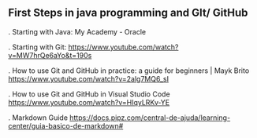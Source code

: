 ## First Steps in java programming and GIt/ GitHub

. Starting with Java: My Academy - Oracle

. Starting with Git:
 <https://www.youtube.com/watch?v=MW7hrQe6aYo&t=190s>

. How to use Git and GitHub in practice: a guide for beginners | Mayk Brito
 <https://www.youtube.com/watch?v=2alg7MQ6_sI>

. How to use Git and GitHub in Visual Studio Code
 <https://www.youtube.com/watch?v=HIqyLRKv-YE>

. Markdown Guide
 <https://docs.pipz.com/central-de-ajuda/learning-center/guia-basico-de-markdown#>
